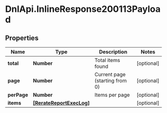 # DnlApi.InlineResponse200113Payload

## Properties
Name | Type | Description | Notes
------------ | ------------- | ------------- | -------------
**total** | **Number** | Total items found | [optional] 
**page** | **Number** | Current page (starting from 0) | [optional] 
**perPage** | **Number** | Items per page | [optional] 
**items** | [**[RerateReportExecLog]**](RerateReportExecLog.md) |  | [optional] 


